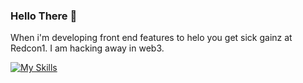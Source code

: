 ### Hello There 👋

<!--
**Santiago868/Santiago868** is a ✨ _special_ ✨ repository because its `README.md` (this file) appears on your GitHub profile.

Here are some ideas to get you started:

- 🔭 I’m currently working on ...
- 🌱 I’m currently learning ...
- 👯 I’m looking to collaborate on ...
- 🤔 I’m looking for help with ...
- 💬 Ask me about ...
- 📫 How to reach me: ...
- 😄 Pronouns: ...
- ⚡ Fun fact: ...
-->

When i'm developing front end features to helo you get sick gainz at Redcon1. I am hacking away in web3. 

[![My Skills](https://skillicons.dev/icons?i=js,html,css,react,typescript,php)](https://skillicons.dev)
